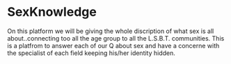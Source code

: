 # SexKnowledge
On this platform we will be giving the whole discription of what sex is all about..connecting too all the age group to all the L.S.B.T. communities. This is a platfrom to answer each of our Q  about sex and have a concerne with the specialist of each field keeping his/her identity hidden.

